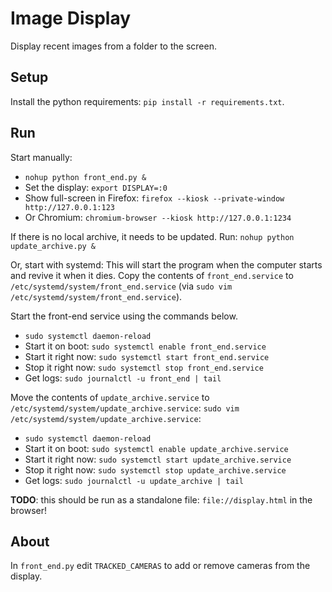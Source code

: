 # Image Display

Display recent images from a folder to the screen.


## Setup

Install the python requirements: `pip install -r requirements.txt`.


## Run

Start manually:
- `nohup python front_end.py &`
- Set the display: `export DISPLAY=:0`
- Show full-screen in Firefox: `firefox --kiosk --private-window http://127.0.0.1:123`
- Or Chromium: `chromium-browser --kiosk http://127.0.0.1:1234`

If there is no local archive, it needs to be updated. Run: `nohup python update_archive.py &`

Or, start with systemd:
This will start the program when the computer starts and revive it when it dies. Copy the contents of `front_end.service` to `/etc/systemd/system/front_end.service` (via `sudo vim /etc/systemd/system/front_end.service`).

Start the front-end service using the commands below.

- `sudo systemctl daemon-reload`
- Start it on boot: `sudo systemctl enable front_end.service` 
- Start it right now: `sudo systemctl start front_end.service`
- Stop it right now: `sudo systemctl stop front_end.service`
- Get logs: `sudo journalctl -u front_end | tail`


Move the contents of `update_archive.service` to `/etc/systemd/system/update_archive.service`: `sudo vim /etc/systemd/system/update_archive.service`:

- `sudo systemctl daemon-reload`
- Start it on boot: `sudo systemctl enable update_archive.service` 
- Start it right now: `sudo systemctl start update_archive.service`
- Stop it right now: `sudo systemctl stop update_archive.service`
- Get logs: `sudo journalctl -u update_archive | tail`


**TODO**: this should be run as a standalone file: `file://display.html` in the browser!

## About

In `front_end.py` edit `TRACKED_CAMERAS` to add or remove cameras from the display.
